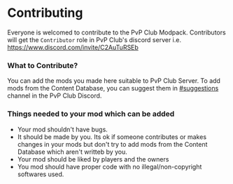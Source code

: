# Contributing
Everyone is welcomed to contribute to the PvP Club Modpack. Contributors will get the `Contributor` role in PvP Club's discord server i.e. https://www.discord.com/invite/C2AuTuRSEb

### What to Contribute?
You can add the mods you made here suitable to PvP Club Server. To add mods from the Content Database, you can suggest them in [#suggestions](https://discord.com/channels/795952749321388032/795955718360006656) channel in the PvP Club Discord.


### __Things needed to your mod which can be added__
- Your mod shouldn't have bugs.
- It should be made by you. Its ok if someone contributes or makes changes in your mods but don't try to add mods from the Content Database which aren't writteb by you.
- Your mod should be liked by players and the owners
- You mod should have proper code with no illegal/non-copyright softwares used.
